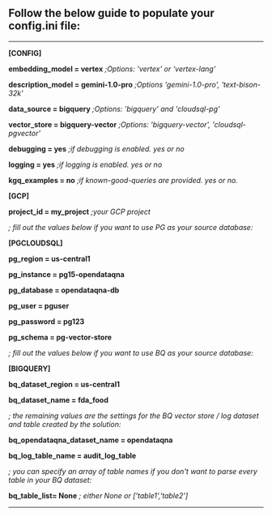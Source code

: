 ## Follow the below guide to populate your config.ini file: 

______________

**[CONFIG]**

**embedding_model = vertex**     *;Options: 'vertex' or 'vertex-lang'*

**description_model = gemini-1.0-pro**   *;Options 'gemini-1.0-pro', 'text-bison-32k'*

**data_source = bigquery**    *;Options: 'bigquery' and 'cloudsql-pg'* 

**vector_store = bigquery-vector**    *;Options: 'bigquery-vector', 'cloudsql-pgvector'*

**debugging = yes**    *;if debugging is enabled. yes or no*

**logging = yes**    *;if logging is enabled. yes or no* 

**kgq_examples = no**    *;if known-good-queries are provided. yes or no.* 


**[GCP]**

**project_id = my_project**    *;your GCP project* 


*; fill out the values below if you want to use PG as your source database:*

**[PGCLOUDSQL]**

**pg_region = us-central1**   

**pg_instance = pg15-opendataqna**

**pg_database = opendataqna-db**

**pg_user = pguser**

**pg_password = pg123**

**pg_schema = pg-vector-store**


*; fill out the values below if you want to use BQ as your source database:* 

**[BIGQUERY]**

**bq_dataset_region = us-central1**

**bq_dataset_name = fda_food**


*; the remaining values are the settings for the BQ vector store / log dataset and table created by the solution:* 

**bq_opendataqna_dataset_name = opendataqna**

**bq_log_table_name = audit_log_table**


*; you can specify an array of table names if you don't want to parse every table in your BQ dataset:* 

**bq_table_list= None**    *; either None or ['table1','table2']*


________________
